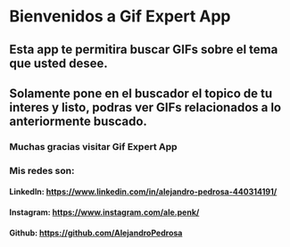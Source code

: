 # Bienvenidos a Gif Expert App
## Esta app te permitira buscar GIFs sobre el tema que usted desee.
## Solamente pone en el buscador el topico de tu interes y listo, podras ver GIFs relacionados a lo anteriormente buscado.
### Muchas gracias visitar Gif Expert App
### Mis redes son: 
#### LinkedIn: https://www.linkedin.com/in/alejandro-pedrosa-440314191/
#### Instagram: https://www.instagram.com/ale.penk/
#### Github:  https://github.com/AlejandroPedrosa
